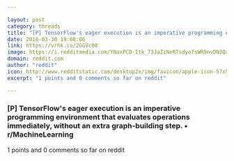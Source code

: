 ```yaml
---

layout: post
category: threads
title: "[P] TensorFlow's eager execution is an imperative programming environment that evaluates operations immediately, without an extra graph-building step."
date: 2018-03-30 19:08:06
link: https://vrhk.co/2GGVc00
image: https://i.redditmedia.com/YNaxPCD-Itk_73JaZiNeRTsdyofsWR9nvDN3Qa4k9nc.jpg?w=320&s=5e8eebfdbb224e0d3a9c728f94816d8f
domain: reddit.com
author: "reddit"
icon: http://www.redditstatic.com/desktop2x/img/favicon/apple-icon-57x57.png
excerpt: "1 points and 0 comments so far on reddit"

---
```


### [P] TensorFlow's eager execution is an imperative programming environment that evaluates operations immediately, without an extra graph-building step. • r/MachineLearning

1 points and 0 comments so far on reddit